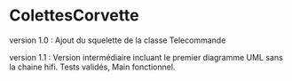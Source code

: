 # ColettesCorvette
version 1.0 : Ajout du squelette de la classe Telecommande

version 1.1 : Version intermédiaire incluant le premier diagramme UML sans la chaine hifi. Tests validés, Main fonctionnel.